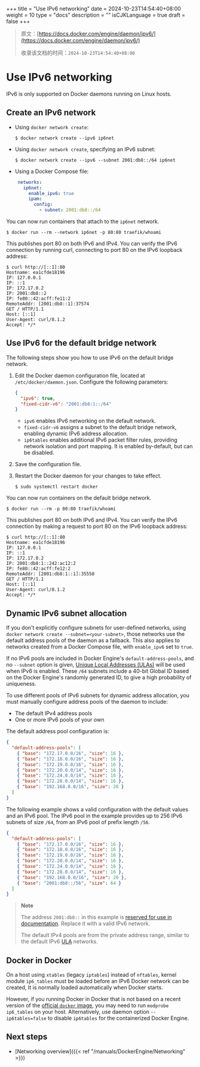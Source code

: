 +++
title = "Use IPv6 networking"
date = 2024-10-23T14:54:40+08:00
weight = 10
type = "docs"
description = ""
isCJKLanguage = true
draft = false
+++

> 原文：[https://docs.docker.com/engine/daemon/ipv6/](https://docs.docker.com/engine/daemon/ipv6/)
>
> 收录该文档的时间：`2024-10-23T14:54:40+08:00`

# Use IPv6 networking

IPv6 is only supported on Docker daemons running on Linux hosts.

## Create an IPv6 network

- Using `docker network create`:

  

  ```console
  $ docker network create --ipv6 ip6net
  ```

- Using `docker network create`, specifying an IPv6 subnet:

  

  ```console
  $ docker network create --ipv6 --subnet 2001:db8::/64 ip6net
  ```

- Using a Docker Compose file:

  

  ```yaml
   networks:
     ip6net:
       enable_ipv6: true
       ipam:
         config:
           - subnet: 2001:db8::/64
  ```

You can now run containers that attach to the `ip6net` network.



```console
$ docker run --rm --network ip6net -p 80:80 traefik/whoami
```

This publishes port 80 on both IPv6 and IPv4. You can verify the IPv6 connection by running curl, connecting to port 80 on the IPv6 loopback address:



```console
$ curl http://[::1]:80
Hostname: ea1cfde18196
IP: 127.0.0.1
IP: ::1
IP: 172.17.0.2
IP: 2001:db8::2
IP: fe80::42:acff:fe11:2
RemoteAddr: [2001:db8::1]:37574
GET / HTTP/1.1
Host: [::1]
User-Agent: curl/8.1.2
Accept: */*
```

## Use IPv6 for the default bridge network

The following steps show you how to use IPv6 on the default bridge network.

1. Edit the Docker daemon configuration file, located at `/etc/docker/daemon.json`. Configure the following parameters:

   

   ```json
   {
     "ipv6": true,
     "fixed-cidr-v6": "2001:db8:1::/64"
   }
   ```

   - `ipv6` enables IPv6 networking on the default network.
   - `fixed-cidr-v6` assigns a subnet to the default bridge network, enabling dynamic IPv6 address allocation.
   - `ip6tables` enables additional IPv6 packet filter rules, providing network isolation and port mapping. It is enabled by-default, but can be disabled.

2. Save the configuration file.

3. Restart the Docker daemon for your changes to take effect.

   

   ```console
   $ sudo systemctl restart docker
   ```

You can now run containers on the default bridge network.



```console
$ docker run --rm -p 80:80 traefik/whoami
```

This publishes port 80 on both IPv6 and IPv4. You can verify the IPv6 connection by making a request to port 80 on the IPv6 loopback address:



```console
$ curl http://[::1]:80
Hostname: ea1cfde18196
IP: 127.0.0.1
IP: ::1
IP: 172.17.0.2
IP: 2001:db8:1::242:ac12:2
IP: fe80::42:acff:fe12:2
RemoteAddr: [2001:db8:1::1]:35558
GET / HTTP/1.1
Host: [::1]
User-Agent: curl/8.1.2
Accept: */*
```

## Dynamic IPv6 subnet allocation

If you don't explicitly configure subnets for user-defined networks, using `docker network create --subnet=<your-subnet>`, those networks use the default address pools of the daemon as a fallback. This also applies to networks created from a Docker Compose file, with `enable_ipv6` set to `true`.

If no IPv6 pools are included in Docker Engine's `default-address-pools`, and no `--subnet` option is given, [Unique Local Addresses (ULAs)](https://en.wikipedia.org/wiki/Unique_local_address) will be used when IPv6 is enabled. These `/64` subnets include a 40-bit Global ID based on the Docker Engine's randomly generated ID, to give a high probability of uniqueness.

To use different pools of IPv6 subnets for dynamic address allocation, you must manually configure address pools of the daemon to include:

- The default IPv4 address pools
- One or more IPv6 pools of your own

The default address pool configuration is:



```json
{
  "default-address-pools": [
    { "base": "172.17.0.0/16", "size": 16 },
    { "base": "172.18.0.0/16", "size": 16 },
    { "base": "172.19.0.0/16", "size": 16 },
    { "base": "172.20.0.0/14", "size": 16 },
    { "base": "172.24.0.0/14", "size": 16 },
    { "base": "172.28.0.0/14", "size": 16 },
    { "base": "192.168.0.0/16", "size": 20 }
  ]
}
```

The following example shows a valid configuration with the default values and an IPv6 pool. The IPv6 pool in the example provides up to 256 IPv6 subnets of size `/64`, from an IPv6 pool of prefix length `/56`.



```json
{
  "default-address-pools": [
    { "base": "172.17.0.0/16", "size": 16 },
    { "base": "172.18.0.0/16", "size": 16 },
    { "base": "172.19.0.0/16", "size": 16 },
    { "base": "172.20.0.0/14", "size": 16 },
    { "base": "172.24.0.0/14", "size": 16 },
    { "base": "172.28.0.0/14", "size": 16 },
    { "base": "192.168.0.0/16", "size": 20 },
    { "base": "2001:db8::/56", "size": 64 }
  ]
}
```

> **Note**
>
> 
>
> The address `2001:db8::` in this example is [reserved for use in documentation](https://en.wikipedia.org/wiki/Reserved_IP_addresses#IPv6). Replace it with a valid IPv6 network.
>
> The default IPv4 pools are from the private address range, similar to the default IPv6 [ULA](https://en.wikipedia.org/wiki/Unique_local_address) networks.

## Docker in Docker

On a host using `xtables` (legacy `iptables`) instead of `nftables`, kernel module `ip6_tables` must be loaded before an IPv6 Docker network can be created, It is normally loaded automatically when Docker starts.

However, if you running Docker in Docker that is not based on a recent version of the [official `docker` image](https://hub.docker.com/_/docker), you may need to run `modprobe ip6_tables` on your host. Alternatively, use daemon option `--ip6tables=false` to disable `ip6tables` for the containerized Docker Engine.

## Next steps

- [Networking overview]({{< ref "/manuals/DockerEngine/Networking" >}})
